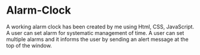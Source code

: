 # Alarm-Clock
A working alarm clock has been created by me using Html, CSS, JavaScript. A user can set alarm for systematic management of time.
A user can set multiple alarms and it informs the user  by sending an alert message at the top of the window.



